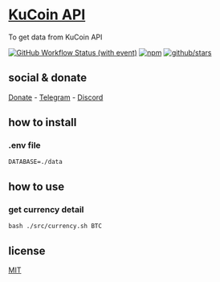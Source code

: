 # [KuCoin API](https://www.kucoin.com/api)

To get data from KuCoin API

[![GitHub Workflow Status (with event)](https://img.shields.io/github/actions/workflow/status/brtmvdl/kucoin-api/npm-publish.yml?label=GitHub%20Actions&link=https%3A%2F%2Fgithub.com%2Fbrtmvdl%2Fkucoin-api%2Factions%2Fworkflows%2Fnpm-publish.yml)](https://github.com/brtmvdl/kucoin-api/actions/workflows/npm-publish.yml) [![npm](https://img.shields.io/npm/dw/%40brtmvdl/kucoin-api?label=NPM%20Weekly%20Downloads)](https://www.npmjs.com/package/@brtmvdl/kucoin-api) [![github/stars](https://img.shields.io/github/stars/brtmvdl/kucoin-api?style=social)](https://img.shields.io/github/stars/brtmvdl/kucoin-api?style=social) 

## social & donate

[Donate](https://link.mercadopago.com.br/brtmvdl) - [Telegram](https://t.me/+KRmg5MlqgMk0MTg5) - [Discord](https://discord.gg/auCmnvV2)

## how to install

### .env file

```
DATABASE=./data
```

## how to use

### get currency detail

```
bash ./src/currency.sh BTC 
```

## license

[MIT](./LICENSE)
